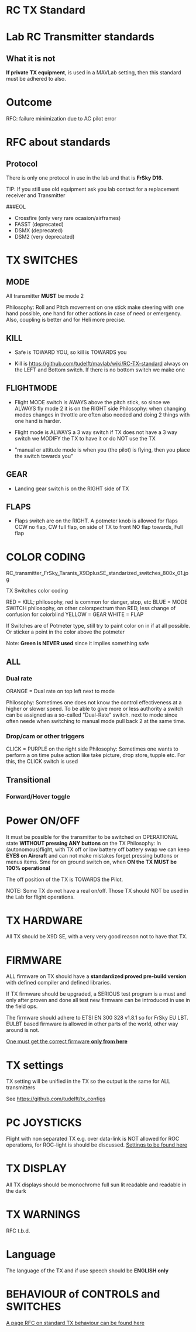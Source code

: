 # RC TX Standard

# Lab RC Transmitter standards

## What it is not
**If private TX equipment**, is used in a MAVLab setting, then this standard must be adhered to also.

# Outcome

RFC: failure minimization due to AC pilot error 

# RFC about standards

## Protocol

There is only one protocol in use in the lab and that is **FrSky D16**. 

TIP: If you still use old equipment ask you lab contact for a replacement receiver and Transmitter

###EOL

 - Crossfire (only very rare ocasion/airframes)
 - FASST (deprecated)
 - DSMX (deprecated)
 - DSM2 (very deprecated)

# TX SWITCHES

## MODE
All transmitter **MUST** be mode 2

Philosophy: Roll and Pitch movement on one stick make steering with one hand possible, one hand for other actions in case of need or emergency. Also, coupling is better and for Heli more precise.

## KILL
* Safe is TOWARD YOU, so kill is TOWARDS you

* Kill is https://github.com/tudelft/mavlab/wiki/RC-TX-standard always on the LEFT and Bottom switch. If there is no bottom switch we make one

## FLIGHTMODE

* Flight  MODE switch is AWAYS above the pitch stick, so since we ALWAYS fly mode 2 it is on the RIGHT side
Philosophy: when changing modes changes in throttle are often also needed and doing 2 things with one hand is harder.

* Flight mode is ALWAYS a 3 way switch if TX does not have a 3 way switch we MODIFY the TX to have it or do NOT use the TX

* "manual or attitude mode is when you (the pilot) is flying, then you place the switch towards you"

## GEAR
* Landing gear switch is on the RIGHT side of TX

## FLAPS
* Flaps switch are on the RIGHT. A potmeter knob is allowed for flaps CCW no flap, CW full flap, on side of TX to front NO flap towards, Full flap

# COLOR CODING

RC_transmitter_FrSky_Taranis_X9DplusSE_standarized_switches_800x_01.jpg

TX Switches color coding

RED = KILL; philosophy, red is common for danger, stop, etc
BLUE = MODE SWITCH philosophy, on other colorspectrum than RED, less change of confusion for colorblind
YELLOW = GEAR
WHITE = FLAP

If Switches are of Potmeter type, still try to paint color on in if at all possible. Or sticker a point in the color above the potmeter

Note: **Green is NEVER used** since it implies something safe

## ALL

### Dual rate

ORANGE = Dual rate on top left next to mode

Philosophy: Sometimes one does not know the control effectiveness at a higher or slower speed. To be able to give more or less authority a switch can be assigned as a so-called "Dual-Rate" switch. next to mode since often neede when switching to manual mode pull back 2 at the same time.

### Drop/cam or other triggers

CLICK = PURPLE on the right side
Philosophy: Sometimes one wants to perform a on time pulse action like take picture, drop store, tupple etc.
For this, the CLICK switch is used

## Transitional

### Forward/Hover toggle

# Power ON/OFF
It must be possible for the transmitter to be switched on OPERATIONAL state **WITHOUT pressing ANY buttons** on the TX
Philosophy: In (autonomous)flight,  with TX off or low battery off battery swap we can keep **EYES on Aircraft** and can not make mistakes forget pressing buttons or menus items. Sme for on ground switch on, when **ON the TX MUST be 100% operational**

The off position of the TX is TOWARDS the Pilot. 

NOTE: Some TX do not have a real on/off. Those TX should NOT be used in the Lab for flight operations.

# TX HARDWARE

All TX should be X9D SE, with a very very good reason not to have that TX.

# FIRMWARE

ALL firmware on TX should have a **standardized proved pre-build version** with defined compiler and defined libraries.

If TX firmware should be upgraded, a SERIOUS test program is a must and only after proven and done all test new firmware can be introduced in use in the field ops.

The firmware should adhere to ETSI EN 300 328 v1.8.1 so for FrSky EU LBT. EULBT based firmware is allowed in other parts of the world, other way around is not.

[One must get the correct firmware **only from here**](https://github.com/tudelft/tx_configs)

# TX settings

TX setting will be unified in the TX so the output is the same for ALL transmitters

See https://github.com/tudelft/tx_configs

# PC JOYSTICKS

Flight with non separated TX e.g. over data-link is NOT allowed for ROC operations, for ROC-light is should be discussed. [Settings to be found here](https://github.com/tudelft/tx_configs/sm_600)

# TX DISPLAY
All TX displays should be monochrome full sun lit readable and readable in the dark

# TX WARNINGS
RFC t.b.d.

# Language

The language of the TX and if use speech should be **ENGLISH only**

# BEHAVIOUR of CONTROLS and SWITCHES

[A page RFC on standard TX behaviour can be found here](RC-TX-control-and-switch-behaviour-standard)

